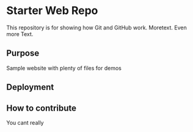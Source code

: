 # Starter Web Repo

This repository is for showing how Git and GitHub work. Moretext. Even more Text.

## Purpose

Sample website with plenty of files for demos

## Deployment

## How to contribute

You cant really

